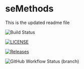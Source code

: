 # seMethods
 This is the updated readme file

![Build Status](https://github.com/aye-chan-maw04/seMethods/actions/workflows/main.yml/badge.svg)

[![LICENSE](https://img.shields.io/github/license/aye-chan-maw04/seMethods.svg?style=flat-square)](https://github.com/aye-chan-maw04/seMethods/blob/master/LICENSE)

[![Releases](https://img.shields.io/github/release/aye-chan-maw04/seMethods/all.svg?style=flat-square)](https://github.com/aye-chan-maw04/seMethods/releases)

![GitHub Workflow Status (branch)](https://img.shields.io/github/actions/workflow/status/aye-chan-maw04/seMethods/main.yml?branch=develop&style=flat-square)

